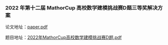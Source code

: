 ### 2022 年第十二届 MathorCup 高校数学建模挑战赛D题三等奖解决方案

论文地址：[paper.pdf](doc\paper.pdf)

题目地址：[2022年MathorCup高校数学建模挑战赛D题.pdf](doc\2022年MathorCup高校数学建模挑战赛D题.pdf)

